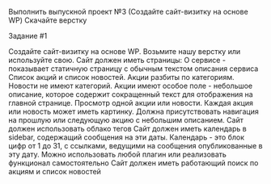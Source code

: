 Выполнить выпускной проект №3 (Создайте сайт-визитку на основе WP)
Скачайте верстку

Задание #1

Создайте сайт-визитку на основе WP. Возьмите нашу верстку или используйте свою.
Сайт должен иметь страницы:
О сервисе - показывает статичную страницу с обычным текстом описания сервиса
Список акций и список новостей. Акции разбиты по категориям. Новости не имеют категорий. Акции имеют особое поле - небольшое описание, которое содержит сокращенный текст для отображения на главной странице.
Просмотр одной акции или новости. Каждая акция или новость может иметь картинку. Должна присутствовать навигация на прошлую или следующую акцию c небольшим описанием.
Сайт должен использовать облако тегов
Сайт должен иметь календарь в sidebar, содержащий сообщения на эти даты. Календарь - это блок цифр от 1 до 31, с ссылками, ведущими на сообщения опубликованные в эту дату. Можно использовать любой плагин или реализовать функционал самостоятельно
Сайт должен иметь работающий поиск по акциям и список новостей

